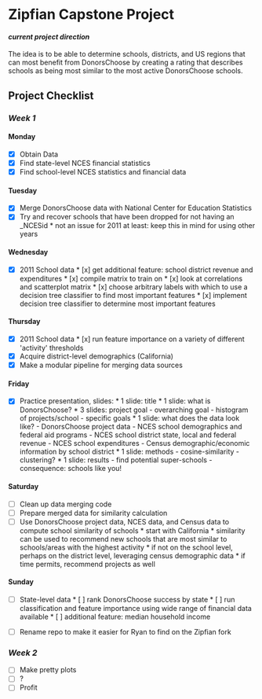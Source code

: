 Zipfian Capstone Project
===

#### _current project direction_
The idea is to be able to determine schools, districts, and US regions that can most benefit from DonorsChoose by creating a rating that describes schools as being most similar to the most active DonorsChoose schools.

## Project Checklist

### _Week 1_

#### Monday
- [x] Obtain Data
- [x] Find state-level NCES financial statistics
- [x] Find school-level NCES statistics and financial data

#### Tuesday
- [x] Merge DonorsChoose data with National Center for Education Statistics
- [x] Try and recover schools that have been dropped for not having an \_NCESid
      * not an issue for 2011 at least: keep this in mind for using other years

#### Wednesday
- [x] 2011 School data
      * [x] get additional feature: school district revenue and expenditures
      * [x] compile matrix to train on
      * [x] look at correlations and scatterplot matrix
      * [x] choose arbitrary labels with which to use a decision tree classifier to find most important features
      * [x] implement decision tree classifier to determine most important features

#### Thursday
- [x] 2011 School data
      * [x] run feature importance on a variety of different 'activity' thresholds
- [x] Acquire district-level demographics (California)
- [x] Make a modular pipeline for merging data sources

#### Friday
- [x] Practice presentation, slides:
      * 1 slide: title
      * 1 slide: what is DonorsChoose?
      * 3 slides: project goal 
          - overarching goal
          - histogram of projects/school
          - specific goals
      * 1 slide: what does the data look like?
          - DonorsChoose project data
          - NCES school demographics and federal aid programs
          - NCES school district state, local and federal revenue
          - NCES school expenditures
          - Census demographic/economic information by school district
      * 1 slide: methods
          - cosine-similarity
          - clustering?
      * 1 slide: results
          - find potential super-schools
          - consequence: schools like you!

#### Saturday
- [ ] Clean up data merging code
- [ ] Prepare merged data for similarity calculation
- [ ] Use DonorsChoose project data, NCES data, and Census data to compute school similarity of schools
      * start with California
      * similarity can be used to recommend new schools that are most similar to schools/areas with the highest activity
      * if not on the school level, perhaps on the district level, leveraging census demographic data
      * if time permits, recommend projects as well

#### Sunday
- [ ] State-level data
      * [ ] rank DonorsChoose success by state
      * [ ] run classification and feature importance using wide range of financial data available
      * [ ] additional feature: median household income
- [ ] Rename repo to make it easier for Ryan to find on the Zipfian fork


### _Week 2_

- [ ] Make pretty plots
- [ ] ?
- [ ] Profit
